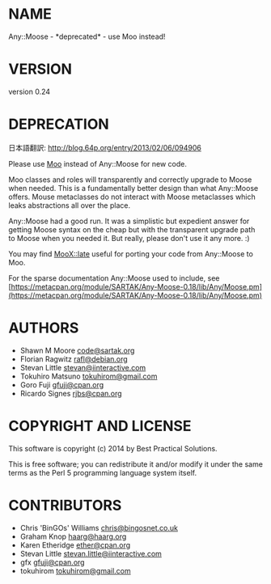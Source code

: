 # NAME

Any::Moose - \*deprecated\* - use Moo instead!

# VERSION

version 0.24

# DEPRECATION

日本語翻訳: http://blog.64p.org/entry/2013/02/06/094906

Please use [Moo](https://metacpan.org/pod/Moo) instead of Any::Moose for new code.

Moo classes and roles will transparently and correctly upgrade to
Moose when needed. This is a fundamentally better design than what
Any::Moose offers. Mouse metaclasses do not interact with Moose
metaclasses which leaks abstractions all over the place.

Any::Moose had a good run. It was a simplistic but expedient answer
for getting Moose syntax on the cheap but with the transparent
upgrade path to Moose when you needed it. But really, please don't
use it any more. :)

You may find [MooX::late](https://metacpan.org/pod/MooX::late) useful for porting your code from
Any::Moose to Moo.

For the sparse documentation Any::Moose used to include, see
[https://metacpan.org/module/SARTAK/Any-Moose-0.18/lib/Any/Moose.pm](https://metacpan.org/module/SARTAK/Any-Moose-0.18/lib/Any/Moose.pm)

# AUTHORS

- Shawn M Moore <code@sartak.org>
- Florian Ragwitz <rafl@debian.org>
- Stevan Little <stevan@iinteractive.com>
- Tokuhiro Matsuno <tokuhirom@gmail.com>
- Goro Fuji <gfuji@cpan.org>
- Ricardo Signes <rjbs@cpan.org>

# COPYRIGHT AND LICENSE

This software is copyright (c) 2014 by Best Practical Solutions.

This is free software; you can redistribute it and/or modify it under
the same terms as the Perl 5 programming language system itself.

# CONTRIBUTORS

- Chris 'BinGOs' Williams <chris@bingosnet.co.uk>
- Graham Knop <haarg@haarg.org>
- Karen Etheridge <ether@cpan.org>
- Stevan Little <stevan.little@iinteractive.com>
- gfx <gfuji@cpan.org>
- tokuhirom <tokuhirom@gmail.com>
